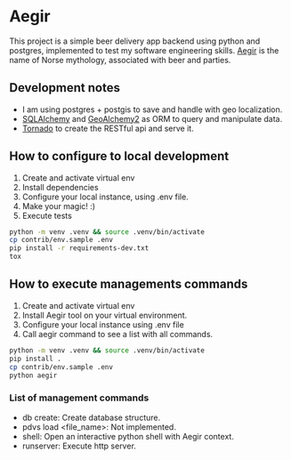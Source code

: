 # Aegir
This project is a simple beer delivery app backend using python and postgres, implemented to test my software engineering skills. [Aegir](https://en.wikipedia.org/wiki/%C3%86gir) is the name of Norse mythology, associated with beer and parties.

## Development notes
- I am using postgres + postgis to save and handle with geo localization.
- [SQLAlchemy](https://www.sqlalchemy.org/) and [GeoAlchemy2](https://geoalchemy-2.readthedocs.io/en/latest/) as ORM to query and manipulate data.
- [Tornado](https://www.tornadoweb.org/en/stable/) to create the RESTful api and serve it.  

## How to configure to local development
1. Create and activate virtual env
2. Install dependencies
3. Configure your local instance, using .env file.
3. Make your magic! :)
4. Execute tests

```bash
python -m venv .venv && source .venv/bin/activate
cp contrib/env.sample .env
pip install -r requirements-dev.txt
tox
```

## How to execute managements commands
1. Create and activate virtual env
1. Install Aegir tool on your virtual environment.
2. Configure your local instance using .env file
3. Call aegir command to see a list with all commands.

```bash
python -m venv .venv && source .venv/bin/activate
pip install .
cp contrib/env.sample .env
python aegir
``` 

### List of management commands
- db create: Create database structure.
- pdvs load <file_name>: Not implemented.
- shell: Open an interactive python shell with Aegir context.
- runserver: Execute http server. 
